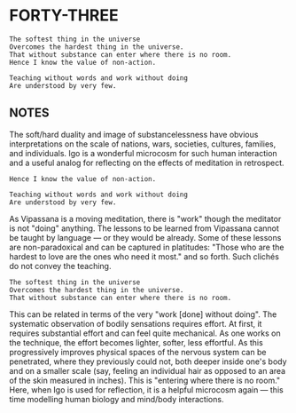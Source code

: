 
# FORTY-THREE #

```
The softest thing in the universe
Overcomes the hardest thing in the universe.
That without substance can enter where there is no room.
Hence I know the value of non-action.

Teaching without words and work without doing
Are understood by very few.
```

## NOTES ##

The soft/hard duality and image of substancelessness have obvious interpretations on the scale of nations, wars, societies, cultures, families, and individuals. Igo is a wonderful microcosm for such human interaction and a useful analog for reflecting on the effects of meditation in retrospect.

```
Hence I know the value of non-action.

Teaching without words and work without doing
Are understood by very few.
```

As Vipassana is a moving meditation, there is "work" though the meditator is not "doing" anything. The lessons to be learned from Vipassana cannot be taught by language — or they would be already. Some of these lessons are non-paradoxical and can be captured in platitudes: "Those who are the hardest to love are the ones who need it most." and so forth. Such clichés do not convey the teaching.

```
The softest thing in the universe
Overcomes the hardest thing in the universe.
That without substance can enter where there is no room.
```

This can be related in terms of the very "work [done] without doing". The systematic observation of bodily sensations requires effort. At first, it requires substantial effort and can feel quite mechanical. As one works on the technique, the effort becomes lighter, softer, less effortful. As this progressively improves physical spaces of the nervous system can be penetrated, where they previously could not, both deeper inside one's body and on a smaller scale (say, feeling an individual hair as opposed to an area of the skin measured in inches). This is "entering where there is no room." Here, when Igo is used for reflection, it is a helpful microcosm again — this time modelling human biology and mind/body interactions.
